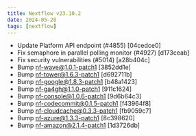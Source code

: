 ```yaml
---
title: Nextflow v23.10.2
date: 2024-05-28
tags: [nextflow]
---
```


- Update Platform API endpoint (#4855) [04cedce0]
- Fix semaphore in parallel polling monitor (#4927) [d173ceab]
- Fix security vulnerabilities (#5014) [a28b404c]
- Bump nf-wave@1.0.1-patch1 [3852dd1e]
- Bump nf-tower@1.6.3-patch1 [d692711b]
- Bump nf-google@1.8.3-patch1 [b48a1423]
- Bump nf-ga4gh@1.1.0-patch1 [911c1624]
- Bump nf-console@1.0.6-patch1 [9d6b64c3]
- Bump nf-codecommit@0.1.5-patch1 [f43964f8]
- Bump nf-cloudcache@0.3.3-patch1 [fb9059c7]
- Bump nf-azure@1.3.3-patch1 [8c398620]
- Bump nf-amazon@2.1.4-patch1 [1d3726db]
